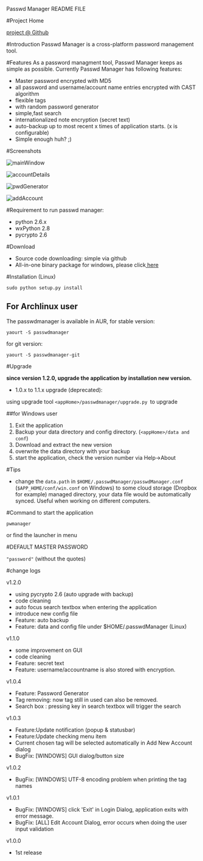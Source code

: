Passwd Manager README FILE

#Project Home

[project @ Github](http://github.com/sk1418/passwdmanager/)

#Introduction
Passwd Manager is a cross-platform password management tool.

#Features
As a password managment tool, Passwd Manager keeps as simple as possible. Currently Passwd Manager has following features:

- Master password encrypted with MD5
- all password and username/account name entries encrypted with CAST algorithm
- flexible tags
- with random password generator
- simple,fast search
- internationalized note encryption (secret text)
- auto-backup up to most recent x times of application starts. (x is configurable)
- Simple enough huh? ;)

#Screenshots

![mainWindow](https://raw.github.com/sk1418/sharedResources/master/passwdmanager/passwd1.png)

![accountDetails](https://raw.github.com/sk1418/sharedResources/master/passwdmanager/passwd2.png)

![pwdGenerator](https://raw.github.com/sk1418/sharedResources/master/passwdmanager/passwd3.png)

![addAccount](https://raw.github.com/sk1418/sharedResources/master/passwdmanager/passwd4.png)

#Requirement to run passwd manager:

- python 2.6.x
- wxPython 2.8
- pycrypto 2.6

#Download

- Source code downloading: simple via github
- All-in-one binary package for windows, please click[ here ](https://code.google.com/p/passwdmanager/downloads/list)

#Installation (Linux)

	sudo python setup.py install


## For Archlinux user

The passwdmanager is available in AUR, for stable version:
	
	yaourt -S passwdmanager

for git version:

	yaourt -S passwdmanager-git


#Upgrade

**since version 1.2.0, upgrade the application by installation new version.**

- 1.0.x to 1.1.x upgrade (deprecated):

using upgrade tool `<appHome>/passwdmanager/upgrade.py `to upgrade

##for Windows user
1. Exit the application
2. Backup your data directory and config directory. (`<appHome>/data and conf`)
3. Download and extract the new version
4. overwrite the data directory with your backup
5. start the application, check the version number via Help->About

#Tips
- change the `data.path` in  `$HOME/.passwdManager/passwdManager.conf` (`$APP_HOME/conf/win.conf` on Windows) to some cloud storage (Dropbox for example) managed directory, your data file would be automatically synced. Useful when working on different computers.

#Command to start the application

	pwmanager

or find the launcher in menu 


#DEFAULT MASTER PASSWORD

`"password"` (without the quotes)

#change logs

v1.2.0
 
* using pycrypto 2.6 (auto upgrade with backup)
* code cleaning
* auto focus search textbox when entering the application
* introduce new config file
* Feature: auto backup
* Feature: data and config file under $HOME/.passwdManager (Linux)

v1.1.0

* some improvement on GUI
* code cleaning
* Feature: secret text
* Feature: username/accountname is also stored with encryption.

v1.0.4

* Feature: Password Generator
* Tag removing: now tag still in used can also be removed.
* Search box :  pressing <Enter> key in search textbox will trigger the search 

v1.0.3

* Feature:Update notification (popup & statusbar)
* Feature:Update checking menu item
* Current chosen tag will be selected automatically in Add New Account dialog
* BugFix: [WINDOWS] GUI dialog/button size  


v1.0.2

* BugFix: [WINDOWS] UTF-8 encoding problem when printing the tag names

v1.0.1

* BugFix: [WINDOWS] click 'Exit' in Login Dialog, application exits with error message.
* BugFix: [ALL] Edit Account Dialog, error occurs when doing the user input validation

v1.0.0

* 1st release


